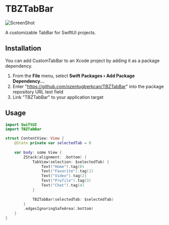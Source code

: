 # TBZTabBar

![ScreenShot]([https://raw.githubusercontent.com/ozentugberkcan/TBZTabBar/main/preview.png](https://raw.githubusercontent.com/ozentugberkcan/TBZTabBar/main/Ekran%20Resmi%202024-07-15%2020.44.09.png))

A customizable TabBar for SwiftUI projects.

## Installation

You can add CustomTabBar to an Xcode project by adding it as a package dependency.

1. From the **File** menu, select **Swift Packages › Add Package Dependency...**
2. Enter "https://github.com/ozentugberkcan/TBZTabBar" into the package repository URL text field
3. Link "TBZTabBar" to your application target

## Usage

```swift
import SwiftUI
import TBZTabBar

struct ContentView: View {
    @State private var selectedTab = 0
 
    var body: some View {
        ZStack(alignment: .bottom) {
            TabView(selection: $selectedTab) {
                Text("Home").tag(0)
                Text("Favorite").tag(1)
                Text("Video").tag(2)
                Text("Profile").tag(3)
                Text("Chat").tag(4)
            }
         
            TBZTabBar(selectedTab: $selectedTab)
        }
        .edgesIgnoringSafeArea(.bottom)
    }
}
